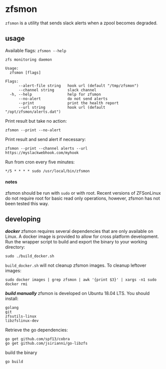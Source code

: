 # zfsmon

`zfsmon` is a utility that sends slack alerts when a zpool becomes degraded. 

## usage
Available flags:
`zfsmon --help`
```
zfs monitoring daemon

Usage:
  zfsmon [flags]

Flags:
      --alert-file string   hook url (default "/tmp/zfsmon")
      --channel string      slack channel
  -h, --help                help for zfsmon
      --no-alert            do not send alerts
      --print               print the health report
      --url string          hook url (default "/opt/zfsmon/alerts.dat")

```

Print result but take no action:
```
zfsmon --print --no-alert
```

Print result and send alert if necessary:
```
zfsmon --print --channel alerts --url https://myslackwebhook.com/myhook
```

Run from cron every five minutes:
```
*/5 * * * * sudo /usr/local/bin/zfsmon
```

#### notes
zfsmon should be run with `sudo` or with root. Recent versions of ZFSonLinux
do not require root for basic read only operations, however, zfsmon has not been tested
this way.


## developing
***docker***
zfsmon requires several dependencies that are only available on Linux.
A docker image is provided to allow for cross platform development. Run the wrapper
script to build and export the binary to your working directory:
```
sudo ./build_docker.sh
```

`build_docker.sh` will not cleanup zfsmon images. To cleanup leftover images:
```
sudo docker images | grep zfsmon | awk '{print $3}' | xargs -n1 sudo docker rmi
```

***build manually***
zfsmon is developed on Ubuntu 18.04 LTS. You should install:
```
golang
git
zfsutils-linux
libzfslinux-dev
```

Retrieve the go dependencies:
```
go get github.com/spf13/cobra
go get github.com/jsirianni/go-libzfs
```

build the binary
```
go build
```
